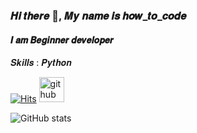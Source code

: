 ### 𝑯𝒊 𝒕𝒉𝒆𝒓𝒆 👋, 𝑴𝒚 𝒏𝒂𝒎𝒆 𝒊𝒔 𝒉𝒐𝒘_𝒕𝒐_𝒄𝒐𝒅𝒆
#### 𝑰 𝒂𝒎 𝑩𝒆𝒈𝒊𝒏𝒏𝒆𝒓 𝒅𝒆𝒗𝒆𝒍𝒐𝒑𝒆𝒓


𝑺𝒌𝒊𝒍𝒍𝒔 : 𝑷𝒚𝒕𝒉𝒐𝒏

[![Hits](https://hits.seeyoufarm.com/api/count/incr/badge.svg?url=https%3A%2F%2Fwww.instagram.com%2F_._eman_on_._&count_bg=%23000000&title_bg=%23000000&icon=piwigo.svg&icon_color=%23FFFFFF&title=hits&edge_flat=false)](https://hits.seeyoufarm.com)
[<img src='https://cdn.jsdelivr.net/npm/simple-icons@3.0.1/icons/github.svg' alt='github' height='40'>](https://github.com/H0wtocode) 

![GitHub stats](https://github-readme-stats.vercel.app/api?username=H0wtocode&show_icons=true)  
